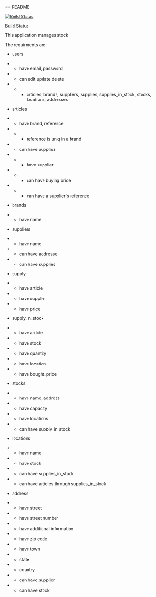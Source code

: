 == README


[![Build Status](https://semaphoreci.com/api/v1/pascal/lockstockbarril/branches/master/badge.svg)](https://semaphoreci.com/pascal/lockstockbarril)

[Build Status](https://semaphoreci.com/api/v1/pascal/lockstockbarril/branches/master/badge.svg)


This application manages stock

The requirments are:

* users

* * have email, password

* * can edit update delete

* * * articles, brands, suppliers, supplies, supplies_in_stock, stocks, locations, addresses

* articles

* * have brand, reference

* * * reference is uniq in a brand

* * can have supplies

* * * have supplier

* * * can have buying price

* * * can have a supplier's reference

* brands

* * have name

* suppliers

* * have name

* * can have addresse

* * can have supplies

* supply

* * have article

* * have supplier

* * have price

* supply_in_stock

* * have article

* * have stock

* * have quantity

* * have location

* * have bought_price

* stocks

* * have name, address

* * have capacity

* * have locations

* * can have supply_in_stock

* locations

* * have name

* * have stock

* * can have supplies_in_stock

* * can have articles through supplies_in_stock

* address

* * have street

* * have street number

* * have additional information

* * have zip code

* * have town

* * state

* * country

* * can have supplier

* * can have stock
